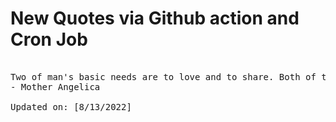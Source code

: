 # New Quotes via Github action and Cron Job

<pre>
<!-- #quote -->
Two of man's basic needs are to love and to share. Both of these needs are satisfied in greater or lesser degree by friendship.
- Mother Angelica

Updated on: [8/13/2022]
<!-- #quoteEnd -->
</pre>
